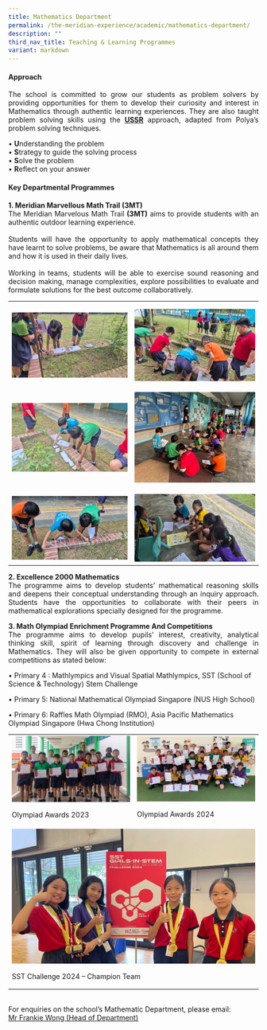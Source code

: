 ```yaml
---
title: Mathematics Department
permalink: /the-meridian-experience/academic/mathematics-department/
description: ""
third_nav_title: Teaching & Learning Programmes
variant: markdown
---
```

<h4>Approach</h4>
<p align="justify">The school is committed to grow our students as problem solvers by providing
opportunities for them to develop their curiosity and interest in Mathematics
through authentic learning experiences. They are also taught problem solving
skills using the <strong><u>USSR</u></strong> approach, adapted from Polya’s
problem solving techniques.</p>

• <strong>U</strong>nderstanding the problem<br>
• <strong>S</strong>trategy to guide the solving process<br>
• <strong>S</strong>olve the problem<br>
• <strong>R</strong>eflect on your answer<br>


<h4>Key Departmental Programmes</h4>

<p align="justify"><strong>1. Meridian Marvellous Math Trail (3MT)</strong><br>The Meridian Marvelous Math Trail <strong>(3MT)</strong> aims to provide
students with an authentic outdoor learning experience.<br><br>
Students will have the opportunity to apply mathematical concepts they
have learnt to solve problems, be aware that Mathematics is all around
them and how it is used in their daily lives.<br><br>
Working in teams, students will be able to exercise sound reasoning and
decision making, manage complexities, explore possibilities to evaluate
and formulate solutions for the best outcome collaboratively.</p>
<table style="minWidth: 50px">
<colgroup>
<col>
<col>
</colgroup>
<tbody>
<tr>
<td rowspan="1" colspan="1">
<p></p>
<div class="isomer-image-wrapper">
<img style="width: 100%" height="auto" width="100%" alt="" src="/images/2025MA_1.jpg">
</div>
</td>
<td rowspan="1" colspan="1">
<p></p>
<div class="isomer-image-wrapper">
<img style="width: 100%" height="auto" width="100%" alt="" src="/images/2025MA_2.jpg">
</div>
</td>
</tr>
<tr>
<td rowspan="1" colspan="1">
<p></p>
<div class="isomer-image-wrapper">
<img style="width: 100%" height="auto" width="100%" alt="" src="/images/2025MA_3.jpg">
</div>
</td>
<td rowspan="1" colspan="1">
<p></p>
<div class="isomer-image-wrapper">
<img style="width: 100%" height="auto" width="100%" alt="" src="/images/2025MA_4.jpg">
</div>
</td>
</tr>
<tr>
<td rowspan="1" colspan="1">
<p></p>
<div class="isomer-image-wrapper">
<img style="width: 100%" height="auto" width="100%" alt="" src="/images/2025MA_5.jpg">
</div>
</td>
<td rowspan="1" colspan="1">
<p></p>
<div class="isomer-image-wrapper">
<img style="width: 100%" height="auto" width="100%" alt="" src="/images/2025MA_6.jpg">
</div>
</td>
</tr>
</tbody>
</table>
<p align="justify"><strong>2. Excellence 2000 Mathematics</strong><br>The programme aims to develop students’ mathematical reasoning skills
and deepens their conceptual understanding through an inquiry approach.
Students have the opportunities to collaborate with their peers in mathematical
explorations specially designed for the programme.</p>

<p align="justify"><strong>3. Math Olympiad Enrichment Programme And Competitions</strong><br>The programme aims to develop pupils’ interest, creativity, analytical
thinking skill, spirit of learning through discovery and challenge in Mathematics.
They will also be given opportunity to compete in external competitions
as stated below:</p>
<p>• Primary 4 : Mathlympics and Visual Spatial Mathlympics, SST (School of
Science &amp; Technology) Stem Challenge</p>
<p>• Primary 5: National Mathematical Olympiad Singapore (NUS High School)</p>
<p>• Primary 6: Raffles Math Olympiad (RMO), Asia Pacific Mathematics Olympiad
Singapore (Hwa Chong Institution)</p>
<table style="minWidth: 50px">
<colgroup>
<col>
<col>
</colgroup>
<tbody>
<tr>
<td rowspan="1" colspan="1">
<div class="isomer-image-wrapper">
<img style="width: 100%" height="auto" width="100%" alt="" src="/images/2025MA_8.jpg">
</div>
<p></p>
<p>Olympiad Awards 2023</p>
</td>
<td rowspan="1" colspan="1">
<div class="isomer-image-wrapper">
<img style="width: 100%" height="auto" width="100%" alt="" src="/images/2025MA_9.jpg">
</div>
<p>Olympiad Awards 2024</p>
</td>
</tr>
<tr>
<td rowspan="1" colspan="2">
<div class="isomer-image-wrapper">
<img style="width: 100%" height="auto" width="100%" alt="" src="/images/2025MA_10.jpg">
</div>
<p>SST Challenge 2024 – Champion Team</p>
</td>
</tr>
</tbody>
</table>
<p>
<br>For enquiries on the school’s Mathematic Department, please email:
<br><a href="mailto:wong_hoe_shyan@moe.edu.sg" rel="noopener noreferrer nofollow" target="_blank">Mr Frankie Wong (Head of Department)</a>
</p>
